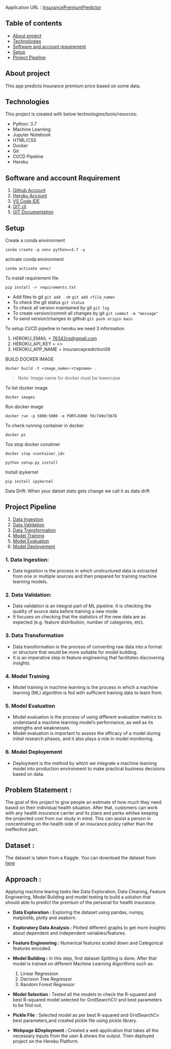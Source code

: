 Application URL : [InsurancePremiumPredictor]()

## Table of contents
* [About project](#about-project)
* [Technologies](#technologies)
* [Software and account requirement](#software-and-account-requirement)
* [Setup](#setup)
* [Project Pipeline](#project-pipeline)
<!-- * [License](#license) -->

## About project
This app predicts Insurance premium price based on some data.


## Technologies
This project is created with below technologies/tools/resorces:
* Python: 3.7
* Machine Learning
* Jupyter Notebook
* HTML/CSS
* Docker
* Git
* CI/CD Pipeline
* Heroku


## Software and account Requirement
1. [Github Account](https://github.com)
2. [Heroku Account](https://dashboard.heroku.com/login)
3. [VS Code IDE](https://code.visualstudio.com/download)
4. [GIT cli](https://git-scm.com/downloads)
5. [GIT Documentation](https://git-scm.com/docs/gittutorial)


## Setup
Create a conda environment
```
conda create -p venv python==3.7 -y
```

activate conda environment
```
conda activate venv/
```

To install requirement file
```
pip install -r requirements.txt
```

* Add files to git  `git add .` or  `git add <file_name>`    
* To check the git status  `git status`    
* To check all version maintained by git  `git log`    
* To create version/commit all changes by git  `git commit -m "message"`    
* To send version/changes to github  `git push origin main`    



To setup CI/CD pipeline in heroku we need 3 information
1. HEROKU_EMAIL = 76342ns@gmail.com
2. HEROKU_API_KEY = <>
3. HEROKU_APP_NAME = insuranceprediction09

BUILD DOCKER IMAGE
```
docker build -t <image_name>:<tagname> .
```
> Note: Image name for docker must be lowercase


To list docker image
```
docker images
```

Run docker image
```
docker run -p 5000:5000 -e PORT=5000 f8c749e73678
```

To check running container in docker
```
docker ps
```

Tos stop docker conatiner
```
docker stop <container_id>
```



```
python setup.py install
```


Install ipykernel

```
pip install ipykernel
```


Data Drift:
When your datset stats gets change we call it as data drift


## Project Pipeline
1. [Data Ingestion](#1-data-ingestion)
2. [Data Validation](#2-data-validation)
3. [Data Transformation](#3-data-transformation)
4. [Model Training](#4-model-training)
5. [Model Evaluation](#5-model-evaluation)
6. [Model Deployement](#6-model-deployement)

### 1. Data Ingestion: 
* Data ingestion is the process in which unstructured data is extracted from one or multiple sources and then prepared for training machine learning models.

### 2. Data Validation:
* Data validation is an integral part of ML pipeline. It is checking the quality of source data before training a new mode
* It focuses on checking that the statistics of the new data are as expected (e.g. feature distribution, number of categories, etc). 

### 3. Data Transformation 
* Data transformation is the process of converting raw data into a format or structure that would be more suitable for model building.
* It is an imperative step in feature engineering that facilitates discovering insights.

### 4. Model Training
* Model training in machine learning is the process in which a machine learning (ML) algorithm is fed with sufficient training data to learn from.

### 5. Model Evaluation
* Model evaluation is the process of using different evaluation metrics to understand a machine learning model’s performance, as well as its strengths and weaknesses.
* Model evaluation is important to assess the efficacy of a model during initial research phases, and it also plays a role in model monitoring.

### 6. Model Deployement
* Deployment is the method by which we integrate a machine learning model into production environment to make practical business decisions based on data. 




## Problem Statement :
The goal of this project to give people an estimate of how much they need based on their individual health situation. After that, customers can work with any health insurance carrier and its plans and perks whilwe keeping the projected cost from our study in mind. This can assist a person in concentrating on the health side of an insurance policy rather than the ineffective part.

## Dataset :
The dataset is taken from a Kaggle. You can download the dataset from [here](https://www.kaggle.com/noordeen/insurance-premium-prediction)

## Approach :
Applying machine learing tasks like Data Exploration, Data Cleaning, Feature Engineering, Model Building and model testing to build a solution that should able to predict the premium of the personal for health insurance.

- **Data Exploration :** Exploring the dataset using pandas, numpy, matplotlib, plotly and seaborn.
- **Exploratory Data Analysis :** Plotted different graphs to get more insights about dependent and independent variables/features.
- **Feature Engineering :** Numerical features scaled down and Categorical features encoded.
- **Model Building :** In this step, first dataset Splitting is done. After that model is trained on different Machine Learning Algorithms such as:
    1) Linear Regression
    2) Decision Tree Regressor
    3) Random Forest Regressor
    
 
- **Model Selection :** Tested all the models to check the R-squared and best R-squared model selected for GridSearchCV and best parameters to be find out.
- **Pickle File** : Selected model as per best R-squared and GridSearchCv best parameters,and created pickle file using pickle library.
- **Webpage &Deployment :** Created a web application that takes all the necessary inputs from the user & shows the output. Then deployed project on the Heroku Platform.





